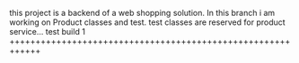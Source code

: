 this project is a backend of a web shopping solution.
In this branch i am working on Product classes and test.
test classes are reserved for product service...
test build 1
++++++++++++++++++++++++++++++++++++++++++++++++++++++++++++
